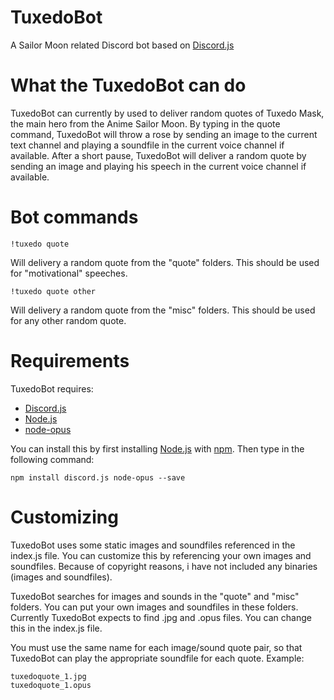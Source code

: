 # TuxedoBot
A Sailor Moon related Discord bot based on [Discord.js](https://github.com/hydrabolt/discord.js)

# What the TuxedoBot can do
TuxedoBot can currently by used to deliver random quotes of Tuxedo Mask, the main hero from the Anime Sailor Moon.
By typing in the quote command, TuxedoBot will throw a rose by sending an image to the current text channel and playing a soundfile in the current voice channel if available.
After a short pause, TuxedoBot will deliver a random quote by sending an image and playing his speech in the current voice channel if available.

# Bot commands
```
!tuxedo quote
```
Will delivery a random quote from the "quote" folders.
This should be used for "motivational" speeches.

```
!tuxedo quote other
```
Will delivery a random quote from the "misc" folders.
This should be used for any other random quote.

# Requirements
TuxedoBot requires:
- [Discord.js](https://github.com/hydrabolt/discord.js)
- [Node.js](https://github.com/nodejs/node)
- [node-opus](https://github.com/Rantanen/node-opus)

You can install this by first installing [Node.js](https://github.com/nodejs/node) with [npm](https://github.com/npm/npm).
Then type in the following command:
```
npm install discord.js node-opus --save
```

# Customizing

TuxedoBot uses some static images and soundfiles referenced in the index.js file.
You can customize this by referencing your own images and soundfiles.
Because of copyright reasons, i have not included any binaries (images and soundfiles).

TuxedoBot searches for images and sounds in the "quote" and "misc" folders.
You can put your own images and soundfiles in these folders.
Currently TuxedoBot expects to find .jpg and .opus files. You can change this in the index.js file.

You must use the same name for each image/sound quote pair, so that TuxedoBot can play the appropriate soundfile for each quote.
Example:

```
tuxedoquote_1.jpg
tuxedoquote_1.opus
```
